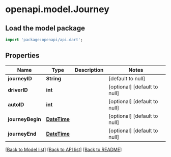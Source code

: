# openapi.model.Journey

## Load the model package
```dart
import 'package:openapi/api.dart';
```

## Properties
Name | Type | Description | Notes
------------ | ------------- | ------------- | -------------
**journeyID** | **String** |  | [default to null]
**driverID** | **int** |  | [optional] [default to null]
**autoID** | **int** |  | [optional] [default to null]
**journeyBegin** | [**DateTime**](DateTime.md) |  | [optional] [default to null]
**journeyEnd** | [**DateTime**](DateTime.md) |  | [optional] [default to null]

[[Back to Model list]](../README.md#documentation-for-models) [[Back to API list]](../README.md#documentation-for-api-endpoints) [[Back to README]](../README.md)


